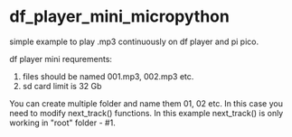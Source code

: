 # df_player_mini_micropython
simple example to play .mp3 continuously on df player and pi pico.

df player mini requrements:
1. files should be named 001.mp3, 002.mp3 etc.
2. sd card limit is 32 Gb

You can create multiple folder and name them 01, 02 etc.
In this case you need to modify next_track() functions.
In this example next_track() is only working in "root" folder - #1.
